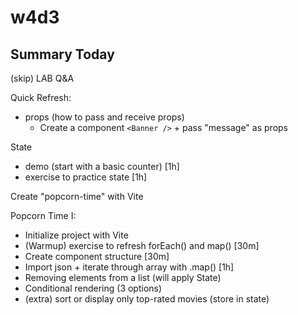 
# w4d3

<!-- 

Status: just some notes

@todo:
- improve notes, describing each step (esp. for state)
- create slides or cheatsheet


w7d2 is quite challenging for students. Start at good pace from beginning.


LAB "React IronContacts" is very challenging
- offer students the possibility to work in pairs
- give extra guidance for iteration 1

-->




## Summary Today

(skip) LAB Q&A

Quick Refresh:
- props (how to pass and receive props)
  - Create a component `<Banner />` + pass "message" as props


State
- demo (start with a basic counter) [1h]
- exercise to practice state [1h]

Create "popcorn-time" with Vite

Popcorn Time I:
- Initialize project with Vite
- (Warmup) exercise to refresh forEach() and map() [30m]
- Create component structure [30m]
- Import json + iterate through array with .map() [1h]
- Removing elements from a list (will apply State)
- Conditional rendering (3 options)
- (extra) sort or display only top-rated movies (store in state) 



